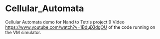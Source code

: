 # Cellular_Automata
Cellular Automata demo for Nand to Tetris project 9
Video https://www.youtube.com/watch?v=1BdujXIdgOU of the code running on the VM simulator.
